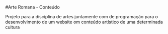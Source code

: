 #Arte Romana - Conteúdo

Projeto para a disciplina de artes juntamente com de programação para o desenvolvimento de um website om conteúdo artístico de uma determinada cultura
